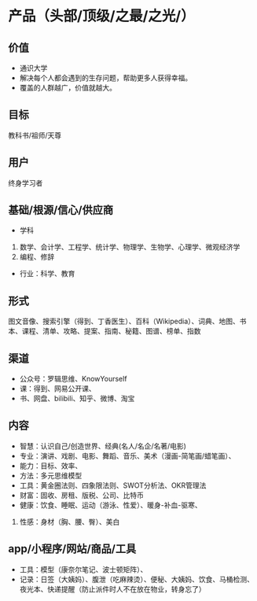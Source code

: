 # 产品（头部/顶级/之最/之光/）
## 价值
* 通识大学
* 解决每个人都会遇到的生存问题，帮助更多人获得幸福。
* 覆盖的人群越广，价值就越大。
## 目标
教科书/祖师/天尊
## 用户
终身学习者
## 基础/根源/信心/供应商
* 学科
1. 数学、会计学、工程学、统计学、物理学、生物学、心理学、微观经济学
2. 编程、修辞
* 行业：科学、教育
## 形式
图文音像、搜索引擎（得到、丁香医生）、百科（Wikipedia）、词典、地图、书本、课程、清单、攻略、提案、指南、秘籍、图谱、榜单、指数
## 渠道
* 公众号：罗辑思维、KnowYourself 
* 课：得到、网易公开课、 
* 书、网盘、bilibili、知乎、微博、淘宝
## 内容
* 智慧：认识自己/创造世界、经典(名人/名企/名著/电影)
* 专业：演讲、戏剧、电影、舞蹈、音乐、美术（漫画-简笔画/蜡笔画）、
* 能力：目标、效率、
* 方法：多元思维模型
* 工具：黄金圈法则、四象限法则、SWOT分析法、OKR管理法
* 财富：固收、房租、版税、公司、比特币
* 健康：饮食、睡眠、运动（游泳、性爱）、暖身-补血-驱寒、
1. 性感：身材（胸、腰、臀）、美白
## app/小程序/网站/商品/工具
* 工具：模型（康奈尔笔记、波士顿矩阵）、
* 记录：日签（大姨妈）、腹泄（吃麻辣烫）、便秘、大姨妈、饮食、马桶检测、夜光本、快递提醒（防止派件时人不在放在物业，转身忘了）

